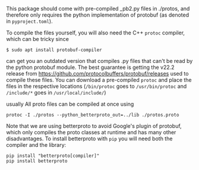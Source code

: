 This package should come with pre-compiled _pb2.py files in ./protos, and therefore only requires the python implementation of protobuf (as denoted in `pyproject.toml`).

To compile the files yourself, you will also need the C++ `protoc` compiler, which can be tricky since
```
$ sudo apt install protobuf-compiler
```
can get you an outdated version that compiles .py files that can't be read by the python protobuf module.
The best guarantee is getting the v22.2 release from https://github.com/protocolbuffers/protobuf/releases used to compile these files.
You can download a pre-compiled `protoc` and place the files in the respective locations (`/bin/protoc` goes to `/usr/bin/protoc` and `/include/*` goes in `/usr/local/include/`)

usually
All proto files can be compiled at once using
```
protoc -I ./protos --python_betterproto_out=../lib ./protos.proto
```
Note that we are using betterproto to avoid Google's plugin of protobuf, which only compiles the proto classes at runtime and has many other disadvantages.
To install betterproto with `pip` you will need both the compiler and the library:
```agsl
pip install "betterproto[compiler]"
pip install betterproto
```


